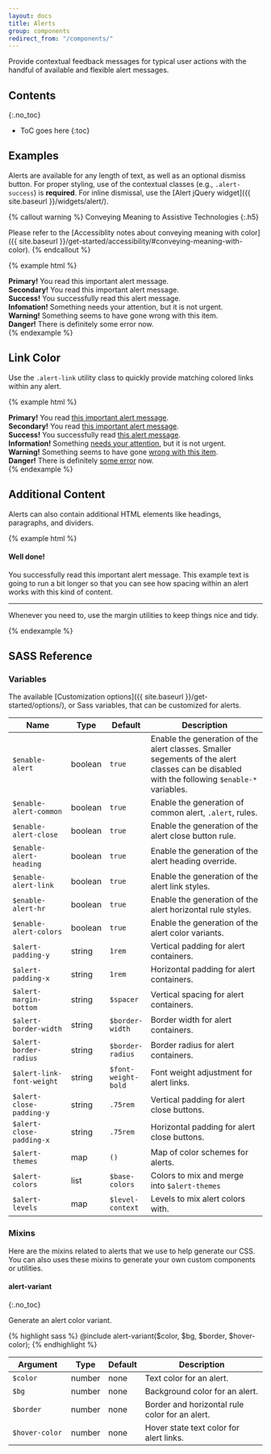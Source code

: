 ```yaml
---
layout: docs
title: Alerts
group: components
redirect_from: "/components/"
---
```


Provide contextual feedback messages for typical user actions with the handful of available and flexible alert messages.

## Contents
{:.no_toc}

* ToC goes here
{:toc}

## Examples

Alerts are available for any length of text, as well as an optional dismiss button. For proper styling, use of the contextual classes (e.g., `.alert-success`) is **required**. For inline dismissal, use the [Alert jQuery widget]({{ site.baseurl }}/widgets/alert/).

{% callout warning %}
Conveying Meaning to Assistive Technologies
{:.h5}

Please refer to the [Accessiblity notes about conveying meaning with color]({{ site.baseurl }}/get-started/accessibility/#conveying-meaning-with-color).
{% endcallout %}

{% example html %}
<div class="alert alert-primary" role="alert">
  <strong>Primary!</strong> You read this important alert message.
</div>
<div class="alert alert-secondary" role="alert">
  <strong>Secondary!</strong> You read this important alert message.
</div>
<div class="alert alert-success" role="alert">
  <strong>Success!</strong> You successfully read this alert message.
</div>
<div class="alert alert-info" role="alert">
  <strong>Infomation!</strong> Something needs your attention, but it is not urgent.
</div>
<div class="alert alert-warning" role="alert">
  <strong>Warning!</strong> Something seems to have gone wrong with this item.
</div>
<div class="alert alert-danger" role="alert">
  <strong>Danger!</strong> There is definitely some error now.
</div>
{% endexample %}

## Link Color

Use the `.alert-link` utility class to quickly provide matching colored links within any alert.

{% example html %}
<div class="alert alert-primary" role="alert">
  <strong>Primary!</strong> You read <a href="#" class="alert-link">this important alert message</a>.
</div>
<div class="alert alert-secondary" role="alert">
  <strong>Secondary!</strong> You read <a href="#" class="alert-link">this important alert message</a>.
</div>
<div class="alert alert-success" role="alert">
  <strong>Success!</strong> You successfully read <a href="#" class="alert-link">this alert message</a>.
</div>
<div class="alert alert-info" role="alert">
  <strong>Information!</strong> Something <a href="#" class="alert-link">needs your attention</a>, but it is not urgent.
</div>
<div class="alert alert-warning" role="alert">
  <strong>Warning!</strong> Something seems to have gone <a href="#" class="alert-link">wrong with this item</a>.
</div>
<div class="alert alert-danger" role="alert">
  <strong>Danger!</strong> There is definitely <a href="#" class="alert-link">some error</a> now.
</div>
{% endexample %}

## Additional Content

Alerts can also contain additional HTML elements like headings, paragraphs, and dividers.

{% example html %}
<div class="alert alert-success" role="alert">
  <h4 class="alert-heading">Well done!</h4>
  <p>You successfully read this important alert message. This example text is going to run a bit longer so that you can see how spacing within an alert works with this kind of content.</p>
  <hr />
  <p class="mb-0">Whenever you need to, use the margin utilities to keep things nice and tidy.</p>
</div>
{% endexample %}

## SASS Reference

### Variables

The available [Customization options]({{ site.baseurl }}/get-started/options/), or Sass variables, that can be customized for alerts.

<div class="table-scroll">
    <table class="table table-bordered table-striped">
        <thead>
            <tr>
                <th style="width: 100px;">Name</th>
                <th style="width: 50px;">Type</th>
                <th style="width: 50px;">Default</th>
                <th>Description</th>
            </tr>
        </thead>
        <tbody>
            <tr>
                <td><code>$enable-alert</code></td>
                <td>boolean</td>
                <td><code>true</code></td>
                <td>
                    Enable the generation of the alert classes.
                    Smaller segements of the alert classes can be disabled with the following <code>$enable-*</code> variables.
                </td>
            </tr>
            <tr>
                <td><code>$enable-alert-common</code></td>
                <td>boolean</td>
                <td><code>true</code></td>
                <td>
                Enable the generation of common alert, <code>.alert</code>, rules.
                </td>
            </tr>
            <tr>
                <td><code>$enable-alert-close</code></td>
                <td>boolean</td>
                <td><code>true</code></td>
                <td>
                    Enable the generation of the alert close button rule.
                </td>
            </tr>
            <tr>
                <td><code>$enable-alert-heading</code></td>
                <td>boolean</td>
                <td><code>true</code></td>
                <td>
                    Enable the generation of the alert heading override.
                </td>
            </tr>
            <tr>
                <td><code>$enable-alert-link</code></td>
                <td>boolean</td>
                <td><code>true</code></td>
                <td>
                    Enable the generation of the alert link styles.
                </td>
            </tr>
            <tr>
                <td><code>$enable-alert-hr</code></td>
                <td>boolean</td>
                <td><code>true</code></td>
                <td>
                    Enable the generation of the alert horizontal rule styles.
                </td>
            </tr>
            <tr>
                <td><code>$enable-alert-colors</code></td>
                <td>boolean</td>
                <td><code>true</code></td>
                <td>
                    Enable the generation of the alert color variants.
                </td>
            </tr>
            <tr>
                <td><code>$alert-padding-y</code></td>
                <td>string</td>
                <td><code>1rem</code></td>
                <td>
                    Vertical padding for alert containers.
                </td>
            </tr>
            <tr>
                <td><code>$alert-padding-x</code></td>
                <td>string</td>
                <td><code>1rem</code></td>
                <td>
                    Horizontal padding for alert containers.
                </td>
            </tr>
            <tr>
                <td><code>$alert-margin-bottom</code></td>
                <td>string</td>
                <td><code>$spacer</code></td>
                <td>
                    Vertical spacing for alert containers.
                </td>
            </tr>
            <tr>
                <td><code>$alert-border-width</code></td>
                <td>string</td>
                <td><code>$border-width</code></td>
                <td>
                    Border width for alert containers.
                </td>
            </tr>
            <tr>
                <td><code>$alert-border-radius</code></td>
                <td>string</td>
                <td><code>$border-radius</code></td>
                <td>
                    Border radius for alert containers.
                </td>
            </tr>
            <tr>
                <td><code>$alert-link-font-weight</code></td>
                <td>string</td>
                <td><code>$font-weight-bold</code></td>
                <td>
                    Font weight adjustment for alert links.
                </td>
            </tr>
            <tr>
                <td><code>$alert-close-padding-y</code></td>
                <td>string</td>
                <td><code>.75rem</code></td>
                <td>
                    Vertical padding for alert close buttons.
                </td>
            </tr>
            <tr>
                <td><code>$alert-close-padding-x</code></td>
                <td>string</td>
                <td><code>.75rem</code></td>
                <td>
                    Horizontal padding for alert close buttons.
                </td>
            </tr>
            <tr>
                <td><code>$alert-themes</code></td>
                <td>map</td>
                <td><code>()</code></td>
                <td>
                    Map of color schemes for alerts.
                </td>
            </tr>
            <tr>
                <td><code>$alert-colors</code></td>
                <td>list</td>
                <td><code>$base-colors</code></td>
                <td>
                    Colors to mix and merge into <code>$alert-themes</code>
                </td>
            </tr>
            <tr>
                <td><code>$alert-levels</code></td>
                <td>map</td>
                <td><code>$level-context</code></td>
                <td>
                    Levels to mix alert colors with.
                </td>
            </tr>
        </tbody>
    </table>
</div>

### Mixins

Here are the mixins related to alerts that we use to help generate our CSS. You can also uses these mixins to generate your own custom components or utilities.

#### alert-variant
{:.no_toc}

Generate an alert color variant.

{% highlight sass %}
@include alert-variant($color, $bg, $border, $hover-color);
{% endhighlight %}

<div class="table-scroll">
    <table class="table table-bordered table-striped">
        <thead>
            <tr>
                <th style="width: 100px;">Argument</th>
                <th style="width: 50px;">Type</th>
                <th style="width: 50px;">Default</th>
                <th>Description</th>
            </tr>
        </thead>
        <tbody>
            <tr>
                <td><code>$color</code></td>
                <td>number</td>
                <td>none</td>
                <td>
                    Text color for an alert.
                </td>
            </tr>
            <tr>
                <td><code>$bg</code></td>
                <td>number</td>
                <td>none</td>
                <td>
                    Background color for an alert.
                </td>
            </tr>
            <tr>
                <td><code>$border</code></td>
                <td>number</td>
                <td>none</td>
                <td>
                    Border and horizontal rule color for an alert.
                </td>
            </tr>
            <tr>
                <td><code>$hover-color</code></td>
                <td>number</td>
                <td>none</td>
                <td>
                    Hover state text color for alert links.
                </td>
            </tr>
        </tbody>
    </table>
</div>
